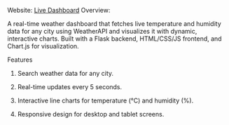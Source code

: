 Website: [Live Dashboard](https://weather-dashboard-7iza.onrender.com/)
Overview:

A real-time weather dashboard that fetches live temperature and humidity data for any city using WeatherAPI and visualizes it with dynamic, interactive charts. Built with a Flask backend, HTML/CSS/JS frontend, and Chart.js for visualization.

Features

1. Search weather data for any city.

2. Real-time updates every 5 seconds.

3. Interactive line charts for temperature (°C) and humidity (%).

4. Responsive design for desktop and tablet screens.

